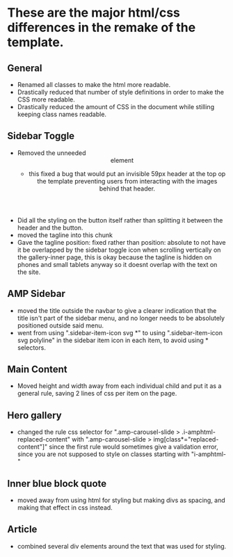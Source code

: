 # These are the major html/css differences in the remake of the template.

## General
- Renamed all classes to make the html more readable.
- Drastically reduced that number of style definitions in order to make the CSS more readable.
- Drastically reduced the amount of CSS in the document while stilling keeping class names readable.

## Sidebar Toggle

- Removed the unneeded <header> element
  - this fixed a bug that would put an invisible 59px header at the top op the template preventing users from interacting with the images behind that header. 
- Did all the styling on the button itself rather than splitting it between the header and the button.
- moved the tagline into this chunk
- Gave the tagline position: fixed rather than position: absolute to not have it be overlapped by the sidebar toggle icon when scrolling vertically on the gallery-inner page, this is okay because the tagline is hidden on phones and small tablets anyway so it doesnt overlap with the text on the site.
  
## AMP Sidebar

- moved the title outside the navbar to give a clearer indication that the title isn't part of the sidebar menu, and no longer needs to be absolutely positioned outside said menu.
- went from using ".sidebar-item-icon svg *" to using ".sidebar-item-icon svg polyline" in the sidebar item icon in each item, to avoid using * selectors.

## Main Content

- Moved height and width away from each individual child and put it as a general rule, saving 2 lines of css per item on the page.

## Hero gallery

- changed the rule css selector for ".amp-carousel-slide > .i-amphtml-replaced-content" with ".amp-carousel-slide > img[class*="replaced-content"]" since the first rule would sometimes give a validation error, since you are not supposed to style on classes starting with "i-amphtml-"

## Inner blue block quote

- moved away from using html for styling but making divs as spacing, and making that effect in css instead.

## Article

- combined several div elements around the text that was used for styling.
